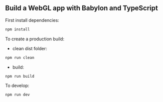 ## Build a WebGL app with Babylon and TypeScript

First install dependencies:

```sh
npm install
```

To create a production build:

- clean dist folder:
```sh
npm run clean
```
- build:
```sh
npm run build
```

To develop:

```sh
npm run dev
```

